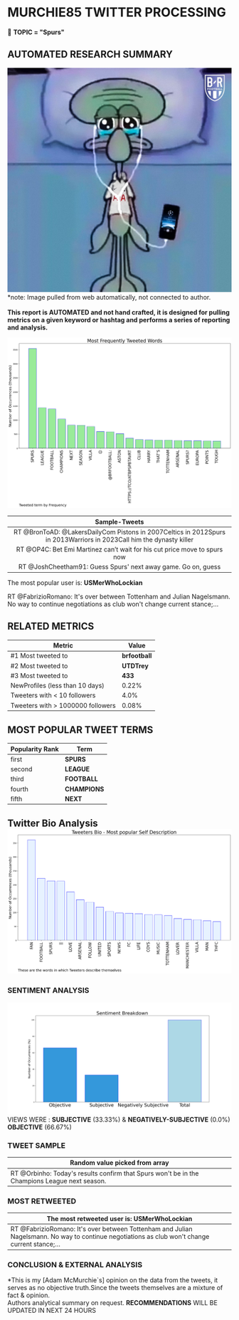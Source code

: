 # MURCHIE85 TWITTER PROCESSING 
&#x1F34E; **TOPIC = "Spurs"**

## AUTOMATED RESEARCH SUMMARY

![image](assets/2023-05-13hashtagImage.png)*note: Image pulled from web automatically, not connected to author.
<br></br>
<b> This report is AUTOMATED and not hand crafted, it is designed for pulling metrics on a given keyword or hashtag and performs a series of reporting and analysis.</b>



![image](assets/2023-05-13TWEETS.png)



|                **Sample-Tweets**        |
| :-------------: |
| RT @BronToAD: @LakersDailyCom Pistons in 2007Celtics in 2012Spurs in 2013Warriors in 2023Call him the dynasty killer |
| RT @OP4C: Bet Emi Martinez can’t wait for his cut price move to spurs now |
| RT @JoshCheetham91: Guess Spurs' next away game. Go on, guess |

The most popular user is: **USMerWhoLockian**
<div class="alert alert-block alert-danger"> RT @FabrizioRomano: It's over between Tottenham and Julian Nagelsmann. No way to continue negotiations as club won't change current stance;…</div>

## RELATED METRICS<br>
| Metric | Value |
| ------------- | ------------- |
| #1 Most tweeted to  | **brfootball** |
| #2 Most tweeted to  | **UTDTrey** |
| #3 Most tweeted to  | **433** |
| NewProfiles (less than 10 days) | 0.22%  |
| Tweeters with < 10 followers  | 4.0%|
| Tweeters with > 1000000 followers  | 0.08%  |



## MOST POPULAR TWEET TERMS 


| Popularity Rank  | Term |
| ------------- | ------------- |
| first  | **SPURS**  |
| second  | **LEAGUE**  |
| third  | **FOOTBALL** |
| fourth  | **CHAMPIONS**  |
| fifth  | **NEXT**  |


## Twitter Bio Analysis![image](assets/2023-05-13BIO.png)
### SENTIMENT ANALYSIS
![image](assets/2023-05-13sentiment.png)
VIEWS WERE : **SUBJECTIVE**  (33.33%) & **NEGATIVELY-SUBJECTIVE** (0.0%) **OBJECTIVE** (66.67%)

### TWEET SAMPLE 
| Random value picked from array |
| ------------- |
|RT @Orbinho: Today's results confirm that Spurs won't be in the Champions League next season. |

### MOST RETWEETED 

| The most retweeted user is: **USMerWhoLockian**  |
| ------------- |
| RT @FabrizioRomano: It's over between Tottenham and Julian Nagelsmann. No way to continue negotiations as club won't change current stance;… |

### CONCLUSION & EXTERNAL ANALYSIS

*This is my [Adam McMurchie`s] opinion on the data from the tweets, it serves as no objective truth.Since the tweets themselves are a mixture of fact & opinion.<br>
Authors analytical summary on request.
**RECOMMENDATIONS** WILL BE UPDATED IN NEXT  24 HOURS <br>